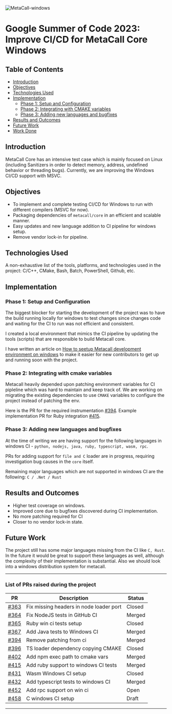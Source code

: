 
![MetaCall-windows](https://github.com/metacall/gsoc-2023/assets/98312397/5461aca3-79c2-467c-81ba-5af0a3b83168)
# Google Summer of Code 2023: Improve CI/CD for MetaCall Core Windows

## Table of Contents
- [Introduction](#introduction)
- [Objectives](#objectives)
- [Technologies Used](#technologies-used)
- [Implementation](#implementation)
  - [Phase 1: Setup and Configuration](#phase-1-setup-and-configuration)
  - [Phase 2: Integrating with CMAKE variables](#phase-2-integrating-with-cmake-variables)
  - [Phase 3: Adding new languages and bugfixes](#phase-3-adding-new-languages-and-bugfixes)
- [Results and Outcomes](#results-and-outcomes)
- [Future Work](#future-work)
- [Work Done](#list-of-prs-raised-during-the-project)

## Introduction
 MetaCall Core has an intensive test case which is mainly focused on Linux (including Sanitizers in order to detect memory, address, undefined behavior or threading bugs). Currently, we are improving the Windows CI/CD support with MSVC.

## Objectives
- To implement and complete testing CI/CD for Windows to run with different compilers (MSVC for now).
- Packaging dependencies of `metacall/core` in an efficient and scalable manner.
- Easy updates and new language addition to CI pipeline for windows setup.
- Remove vendor lock-in for pipeline.

## Technologies Used
A non-exhaustive list of the tools, platforms, and technologies used in the project:
C/C++, CMake, Bash, Batch, PowerShell, Github, etc.

## Implementation

### Phase 1: Setup and Configuration
The biggest blocker for starting the development of the project was to have the build running locally for windows to test changes since changes code and waiting for the CI to run was not efficient and consistent.

I created a local environment that mimics the CI pipeline by updating the tools (scripts) that are responsible to build Metacall core.

I have written an article on [How to seetup Metacall development environment on windows](https://www.codu.co/articles/setting-up-metacall-development-environment-on-windows-jxk6iltl) to make it easier for new contributors to get up and running soon with the project.


### Phase 2: Integrating with cmake variables
Metacall heavily depended upon patching environment variables for CI pipleline which was hard to maintain and keep track of.
We are working on migrating the existing dependencies to use `CMAKE` variables to configure the project instead of patching the env.

Here is the PR for the required instrumentation [#394](https://github.com/metacall/core/pull/394).
Example implementation PR for Ruby integration [#415](https://github.com/metacall/core/pull/415).

### Phase 3: Adding new languages and bugfixes
At the time of writing we are having support for the following languages in windows CI - `python, nodejs, java, ruby, typescript, wasm, rpc`.

PRs for adding support for `file and C` loader are in progress, requiring investigation bug causes in the `core` itself.

Remaining major languages which are not supported in windows CI are the following:
```C / .Net / Rust```


## Results and Outcomes
- Higher test coverage on windows.
- Improved core due to bugfixes discovered during CI implementation.
- No more patching required for CI
- Closer to no vendor lock-in state.

## Future Work
The project still has some major languages missing from the CI like `C, Rust`. In the future it would be great to support these languages as well, although the complexity of their implementation is substantial. Also we should look into a windows distribution system for metacall.


---

### List of PRs raised during the project

| PR | Description | Status |
|----------|----------|----------|
[#363](https://github.com/metacall/core/pull/363) | Fix missing headers in node loader port | Closed
[#364](https://github.com/metacall/core/pull/364) | Fix NodeJS tests in GitHub CI  | Merged
[#365](https://github.com/metacall/core/pull/365) | Ruby win ci tests setup | Closed
[#367](https://github.com/metacall/core/pull/367) | Add Java tests to Windows CI | Merged
[#394](https://github.com/metacall/core/pull/394) | Remove patching from ci  | Merged
[#396](https://github.com/metacall/core/pull/396) | TS loader dependency copying CMAKE | Closed
[#402](https://github.com/metacall/core/pull/402) | Add npm exec path to cmake vars | Merged
[#415](https://github.com/metacall/core/pull/415) | Add ruby support to windows CI tests | Merged
[#431](https://github.com/metacall/core/pull/431) | Wasm Windows CI setup | Closed
[#432](https://github.com/metacall/core/pull/432) | Add typescript tests to windows CI | Merged
[#452](https://github.com/metacall/core/pull/452) | Add rpc support on win ci | Open
[#458](https://github.com/metacall/core/pull/458) | C windows CI setup  | Draft

---
